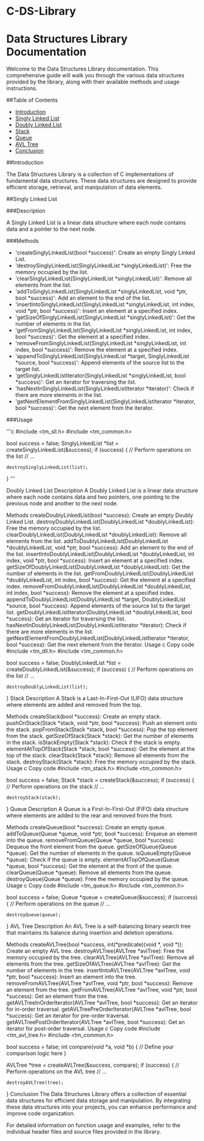 # C-DS-Library
# Data Structures Library Documentation
Welcome to the Data Structures Library documentation. This comprehensive guide will walk you through the various data structures provided by the library, along with their available methods and usage instructions.

##Table of Contents

- [Introduction](#introduction)
- [Singly Linked List](#singly-linked-list)
- [Doubly Linked List](#doubly-linked-list)
- [Stack](#stack)
- [Queue](#queue)
- [AVL Tree](#avl-tree)
- [Conclusion](#conclusion)

##Introduction

The Data Structures Library is a collection of C implementations of fundamental data structures. These data structures are designed to provide efficient storage, retrieval, and manipulation of data elements.

##Singly Linked List

###Description

A Singly Linked List is a linear data structure where each node contains data and a pointer to the next node.

###Methods

- 'createSinglyLinkedList(bool *success)': Create an empty Singly Linked List.
- 'destroySinglyLinkedList(SinglyLinkedList *singlyLinkedList)': Free the memory occupied by the list.
- 'clearSinglyLinkedList(SinglyLinkedList *singlyLinkedList)': Remove all elements from the list.
- 'addToSinglyLinkedList(SinglyLinkedList *singlyLinkedList, void *ptr, bool *success)': Add an element to the end of the list.
- 'insertIntoSinglyLinkedList(SinglyLinkedList *singlyLinkedList, int index, void *ptr, bool *success)': Insert an element at a specified index.
- 'getSizeOfSinglyLinkedList(SinglyLinkedList *singlyLinkedList)': Get the number of elements in the list.
- 'getFromSinglyLinkedList(SinglyLinkedList *singlyLinkedList, int index, bool *success)': Get the element at a specified index.
- 'removeFromSinglyLinkedList(SinglyLinkedList *singlyLinkedList, int index, bool *success)': Remove the element at a specified index.
- 'appendToSinglyLinkedList(SinglyLinkedList *target, SinglyLinkedList *source, bool *success)': Append elements of the source list to the target list.
- 'getSinglyLinkedListIterator(SinglyLinkedList *singlyLinkedList, bool *success)': Get an iterator for traversing the list.
- 'hasNextInSinglyLinkedList(SinglyLinkedListIterator *iterator)': Check if there are more elements in the list.
- 'getNextElementFromSinglyLinkedList(SinglyLinkedListIterator *iterator, bool *success)': Get the next element from the iterator.

###Usage

'''c
#include <tm_sll.h>
#include <tm_common.h>

bool success = false;
SinglyLinkedList *list = createSinglyLinkedList(&success);
if (success) {
    // Perform operations on the list
    // ...

    destroySinglyLinkedList(list);
}
'''

Doubly Linked List
Description
A Doubly Linked List is a linear data structure where each node contains data and two pointers, one pointing to the previous node and another to the next node.

Methods
createDoublyLinkedList(bool *success): Create an empty Doubly Linked List.
destroyDoublyLinkedList(DoublyLinkedList *doublyLinkedList): Free the memory occupied by the list.
clearDoublyLinkedList(DoublyLinkedList *doublyLinkedList): Remove all elements from the list.
addToDoublyLinkedList(DoublyLinkedList *doublyLinkedList, void *ptr, bool *success): Add an element to the end of the list.
insertIntoDoublyLinkedList(DoublyLinkedList *doublyLinkedList, int index, void *ptr, bool *success): Insert an element at a specified index.
getSizeOfDoublyLinkedList(DoublyLinkedList *doublyLinkedList): Get the number of elements in the list.
getFromDoublyLinkedList(DoublyLinkedList *doublyLinkedList, int index, bool *success): Get the element at a specified index.
removeFromDoublyLinkedList(DoublyLinkedList *doublyLinkedList, int index, bool *success): Remove the element at a specified index.
appendToDoublyLinkedList(DoublyLinkedList *target, DoublyLinkedList *source, bool *success): Append elements of the source list to the target list.
getDoublyLinkedListIterator(DoublyLinkedList *doublyLinkedList, bool *success): Get an iterator for traversing the list.
hasNextInDoublyLinkedList(DoublyLinkedListIterator *iterator): Check if there are more elements in the list.
getNextElementFromDoublyLinkedList(DoublyLinkedListIterator *iterator, bool *success): Get the next element from the iterator.
Usage
c
Copy code
#include <tm_dll.h>
#include <tm_common.h>

bool success = false;
DoublyLinkedList *list = createDoublyLinkedList(&success);
if (success) {
    // Perform operations on the list
    // ...

    destroyDoublyLinkedList(list);
}
Stack
Description
A Stack is a Last-In-First-Out (LIFO) data structure where elements are added and removed from the top.

Methods
createStack(bool *success): Create an empty stack.
pushOnStack(Stack *stack, void *ptr, bool *success): Push an element onto the stack.
popFromStack(Stack *stack, bool *success): Pop the top element from the stack.
getSizeOfStack(Stack *stack): Get the number of elements in the stack.
isStackEmpty(Stack *stack): Check if the stack is empty.
elementAtTopOfStack(Stack *stack, bool *success): Get the element at the top of the stack.
clearStack(Stack *stack): Remove all elements from the stack.
destroyStack(Stack *stack): Free the memory occupied by the stack.
Usage
c
Copy code
#include <tm_stack.h>
#include <tm_common.h>

bool success = false;
Stack *stack = createStack(&success);
if (success) {
    // Perform operations on the stack
    // ...

    destroyStack(stack);
}
Queue
Description
A Queue is a First-In-First-Out (FIFO) data structure where elements are added to the rear and removed from the front.

Methods
createQueue(bool *success): Create an empty queue.
addToQueue(Queue *queue, void *ptr, bool *success): Enqueue an element into the queue.
removeFromQueue(Queue *queue, bool *success): Dequeue the front element from the queue.
getSizeOfQueue(Queue *queue): Get the number of elements in the queue.
isQueueEmpty(Queue *queue): Check if the queue is empty.
elementAtTopOfQueue(Queue *queue, bool *success): Get the element at the front of the queue.
clearQueue(Queue *queue): Remove all elements from the queue.
destroyQueue(Queue *queue): Free the memory occupied by the queue.
Usage
c
Copy code
#include <tm_queue.h>
#include <tm_common.h>

bool success = false;
Queue *queue = createQueue(&success);
if (success) {
    // Perform operations on the queue
    // ...

    destroyQueue(queue);
}
AVL Tree
Description
An AVL Tree is a self-balancing binary search tree that maintains its balance during insertion and deletion operations.

Methods
createAVLTree(bool *success, int(*predicate)(void *, void *)): Create an empty AVL tree.
destroyAVLTree(AVLTree *avlTree): Free the memory occupied by the tree.
clearAVLTree(AVLTree *avlTree): Remove all elements from the tree.
getSizeOfAVLTree(AVLTree *avlTree): Get the number of elements in the tree.
insertIntoAVLTree(AVLTree *avlTree, void *ptr, bool *success): Insert an element into the tree.
removeFromAVLTree(AVLTree *avlTree, void *ptr, bool *success): Remove an element from the tree.
getFromAVLTree(AVLTree *avlTree, void *ptr, bool *success): Get an element from the tree.
getAVLTreeInOrderIterator(AVLTree *avlTree, bool *success): Get an iterator for in-order traversal.
getAVLTreePreOrderIterator(AVLTree *avlTree, bool *success): Get an iterator for pre-order traversal.
getAVLTreePostOrderIterator(AVLTree *avlTree, bool *success): Get an iterator for post-order traversal.
Usage
c
Copy code
#include <tm_avl_tree.h>
#include <tm_common.h>

bool success = false;
int compare(void *a, void *b) {
    // Define your comparison logic here
}

AVLTree *tree = createAVLTree(&success, compare);
if (success) {
    // Perform operations on the AVL tree
    // ...

    destroyAVLTree(tree);
}
Conclusion
The Data Structures Library offers a collection of essential data structures for efficient data storage and manipulation. By integrating these data structures into your projects, you can enhance performance and improve code organization.

For detailed information on function usage and examples, refer to the individual header files and source files provided in the library.
